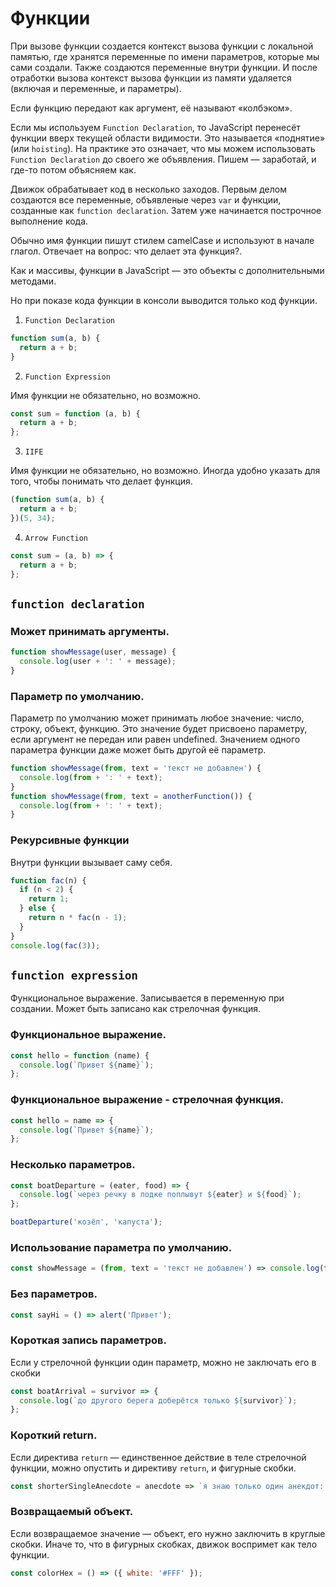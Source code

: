 # Функции

При вызове функции создается контекст вызова функции с локальной памятью, где хранятся переменные по имени параметров, которые мы сами создали. Также создаются переменные внутри функции. И после отработки вызова контекст вызова функции из памяти удаляется (включая и переменные, и параметры).

Если функцию передают как аргумент, её называют «колбэком».

Если мы используем `Function Declaration`, то JavaScript перенесёт функции вверх текущей области видимости. Это называется «поднятие» (или `hoisting`). На практике это означает, что мы можем использовать `Function Declaration` до своего же объявления. Пишем — заработай, и где-то потом объясняем как.

Движок обрабатывает код в несколько заходов. Первым делом создаются все переменные, объявленые через `var` и функции, созданные как `function declaration`. Затем уже начинается построчное выполнение кода.

Обычно имя функции пишут стилем camelCase и используют в начале глагол. Отвечает на вопрос: что делает эта функция?.

Как и массивы, функции в JavaScript — это объекты с дополнительными методами.

Но при показе кода функции в консоли выводится только код функции.

1. `Function Declaration`

```js
function sum(a, b) {
  return a + b;
}
```

2. `Function Expression`

Имя функции не обязательно, но возможно.

```js
const sum = function (a, b) {
  return a + b;
};
```

3. `IIFE`

Имя функции не обязательно, но возможно. Иногда удобно указать для того, чтобы понимать что делает функция.

```js
(function sum(a, b) {
  return a + b;
})(5, 34);
```

4. `Arrow Function`

```js
const sum = (a, b) => {
  return a + b;
};
```

## `function declaration`

### Может принимать аргументы.

```js
function showMessage(user, message) {
  console.log(user + ': ' + message);
}
```

### Параметр по умолчанию.

Параметр по умолчанию может принимать любое значение: число, строку, объект, функцию. Это значение будет присвоено параметру, если аргумент не передан или равен undefined. Значением одного параметра функции даже может быть другой её параметр.

```js
function showMessage(from, text = 'текст не добавлен') {
  console.log(from + ': ' + text);
}
function showMessage(from, text = anotherFunction()) {
  console.log(from + ': ' + text);
}
```

### Рекурсивные функции

Внутри функции вызывает саму себя.

```js
function fac(n) {
  if (n < 2) {
    return 1;
  } else {
    return n * fac(n - 1);
  }
}
console.log(fac(3));
```

## `function expression`

Функциональное выражение. Записывается в переменную при создании. Может быть записано как стрелочная функция.

### Функциональное выражение.

```js
const hello = function (name) {
  console.log(`Привет ${name}`);
};
```

### Функциональное выражение - стрелочная функция.

```js
const hello = name => {
  console.log(`Привет ${name}`);
};
```

### Несколько параметров.

```js
const boatDeparture = (eater, food) => {
  console.log(`через речку в лодке поплывут ${eater} и ${food}`);
};

boatDeparture('козёл', 'капуста');
```

### Использование параметра по умолчанию.

```js
const showMessage = (from, text = 'текст не добавлен') => console.log(from + ': ' + text);
```

### Без параметров.

```js
const sayHi = () => alert('Привет');
```

### Короткая запись параметров.

Если у стрелочной функции один параметр, можно не заключать его в скобки

```js
const boatArrival = survivor => {
  console.log(`до другого берега доберётся только ${survivor}`);
};
```

### Короткий return.

Если директива `return` — единственное действие в теле стрелочной функции, можно опустить и директиву `return`, и фигурные скобки.

```js
const shorterSingleAnecdote = anecdote => `я знаю только один анекдот: ${anecdote}`;
```

### Возвращаемый объект.

Если возвращаемое значение — объект, его нужно заключить в круглые скобки. Иначе то, что в фигурных скобках, движок воспримет как тело функции.

```js
const colorHex = () => ({ white: '#FFF' });
```
